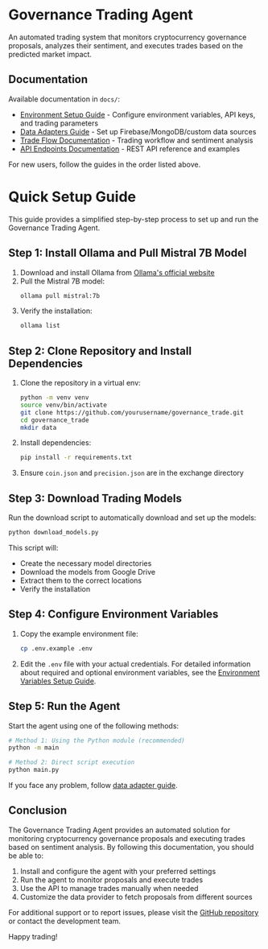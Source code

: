 # Governance Trading Agent

An automated trading system that monitors cryptocurrency governance proposals, analyzes their sentiment, and executes trades based on the predicted market impact.

## Documentation

Available documentation in `docs/`:

- [Environment Setup Guide](docs/env_setup.md) - Configure environment variables, API keys, and trading parameters
- [Data Adapters Guide](docs/data_adapters.md) - Set up Firebase/MongoDB/custom data sources
- [Trade Flow Documentation](docs/trade_flow.md) - Trading workflow and sentiment analysis
- [API Endpoints Documentation](docs/api_endpoints.md) - REST API reference and examples

For new users, follow the guides in the order listed above.

# Quick Setup Guide

This guide provides a simplified step-by-step process to set up and run the Governance Trading Agent.

## Step 1: Install Ollama and Pull Mistral 7B Model

1. Download and install Ollama from [Ollama's official website](https://ollama.com/download)
2. Pull the Mistral 7B model:
   ```bash
   ollama pull mistral:7b
   ```
3. Verify the installation:
   ```bash
   ollama list
   ```


## Step 2: Clone Repository and Install Dependencies

1. Clone the repository in a virtual env:
   ```bash
   python -m venv venv
   source venv/bin/activate
   git clone https://github.com/yourusername/governance_trade.git
   cd governance_trade
   mkdir data
   ```

2. Install dependencies:
   ```bash
   pip install -r requirements.txt
   ```

3. Ensure `coin.json` and `precision.json` are in the exchange directory


## Step 3: Download Trading Models

Run the download script to automatically download and set up the models:

```bash
python download_models.py
```

This script will:
- Create the necessary model directories
- Download the models from Google Drive
- Extract them to the correct locations
- Verify the installation

## Step 4: Configure Environment Variables

1. Copy the example environment file:
   ```bash
   cp .env.example .env
   ```

2. Edit the `.env` file with your actual credentials. For detailed information about required and optional environment variables, see the [Environment Variables Setup Guide](docs/env_setup.md).

## Step 5: Run the Agent

Start the agent using one of the following methods:

```bash
# Method 1: Using the Python module (recommended)
python -m main

# Method 2: Direct script execution
python main.py
``` 

If you face any problem, follow [data adapter guide](docs/data_adapters.md).


## Conclusion

The Governance Trading Agent provides an automated solution for monitoring cryptocurrency governance proposals and executing trades based on sentiment analysis. By following this documentation, you should be able to:

1. Install and configure the agent with your preferred settings
2. Run the agent to monitor proposals and execute trades
3. Use the API to manage trades manually when needed
4. Customize the data provider to fetch proposals from different sources

For additional support or to report issues, please visit the [GitHub repository](https://github.com/agent-thor/Governance-Trading-Agent/tree/main) or contact the development team.

Happy trading!